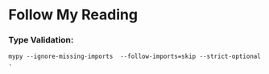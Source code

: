 # Follow My Reading

### Type Validation:
```
mypy --ignore-missing-imports  --follow-imports=skip --strict-optional .
```